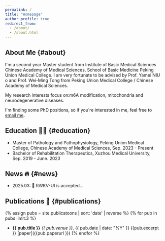 ```yaml
---
permalink: /
title: "Homepage"
author_profile: true
redirect_from: 
  - /about/
  - /about.html
---
```


## About Me {#about}
I'm a second year Master student from Institute of Basic Medical Sciences Chinese Academy of Medical Sciences, School of Basic Medicine Peking Union Medical College. I am very fortunate to be advised by Prof. Yamei NIU o and Prof. Wei-Ming Tong from Peking Union Medical College / Chinese Academy of Medical Sciences.
    
My research interests focus on:m6A modification, mitochondria and neurodegenerative diseases. 

I'm finding some PhD positions, so if you're interested in me, feel free to [email me](mailto:fyjjade5525@gmail.com).

## Education 🧑‍🎓 {#education}
- Master of Pathology and Pathophysiology, Peking Union Medical College, Chinese Academy of Medical Sciences, Sep. 2023 - Present
- Bachelor of Rehabilitation Therapeutics, Xuzhou Medical University, Sep. 2019 - June. 2023

## News 🔥 {#news}
- 2025.03: 🎉 RWKV-UI is accepted...</li>

## Publications 📄 {#publications}
{% assign pubs = site.publicatoons | sort: 'date' | reverse %}
{% for pub in pubs limit:3 %}
- **{{ pub.title }}**
  _{{ pub.venue }}_, {{ pub.date | date: "%Y" }}
  {{pub.excerpt }}
  [paper]({{pub.paperurl }})
{% endfor %}



